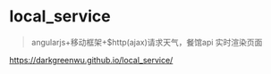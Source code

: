 # local_service
>angularjs+移动框架+$http(ajax)请求天气，餐馆api  实时渲染页面

https://darkgreenwu.github.io/local_service/
